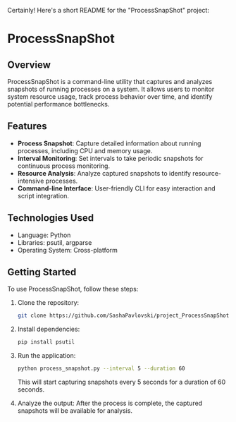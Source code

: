 Certainly! Here's a short README for the "ProcessSnapShot" project:

# ProcessSnapShot

## Overview

ProcessSnapShot is a command-line utility that captures and analyzes snapshots of running processes on a system. It allows users to monitor system resource usage, track process behavior over time, and identify potential performance bottlenecks.

## Features

- **Process Snapshot**: Capture detailed information about running processes, including CPU and memory usage.
- **Interval Monitoring**: Set intervals to take periodic snapshots for continuous process monitoring.
- **Resource Analysis**: Analyze captured snapshots to identify resource-intensive processes.
- **Command-line Interface**: User-friendly CLI for easy interaction and script integration.

## Technologies Used

- Language: Python
- Libraries: psutil, argparse
- Operating System: Cross-platform

## Getting Started

To use ProcessSnapShot, follow these steps:

1. Clone the repository:
   ```bash
   git clone https://github.com/SashaPavlovski/project_ProcessSnapShot.git
   ```

2. Install dependencies:
   ```bash
   pip install psutil
   ```

3. Run the application:
   ```bash
   python process_snapshot.py --interval 5 --duration 60
   ```
   This will start capturing snapshots every 5 seconds for a duration of 60 seconds.

4. Analyze the output:
   After the process is complete, the captured snapshots will be available for analysis.
